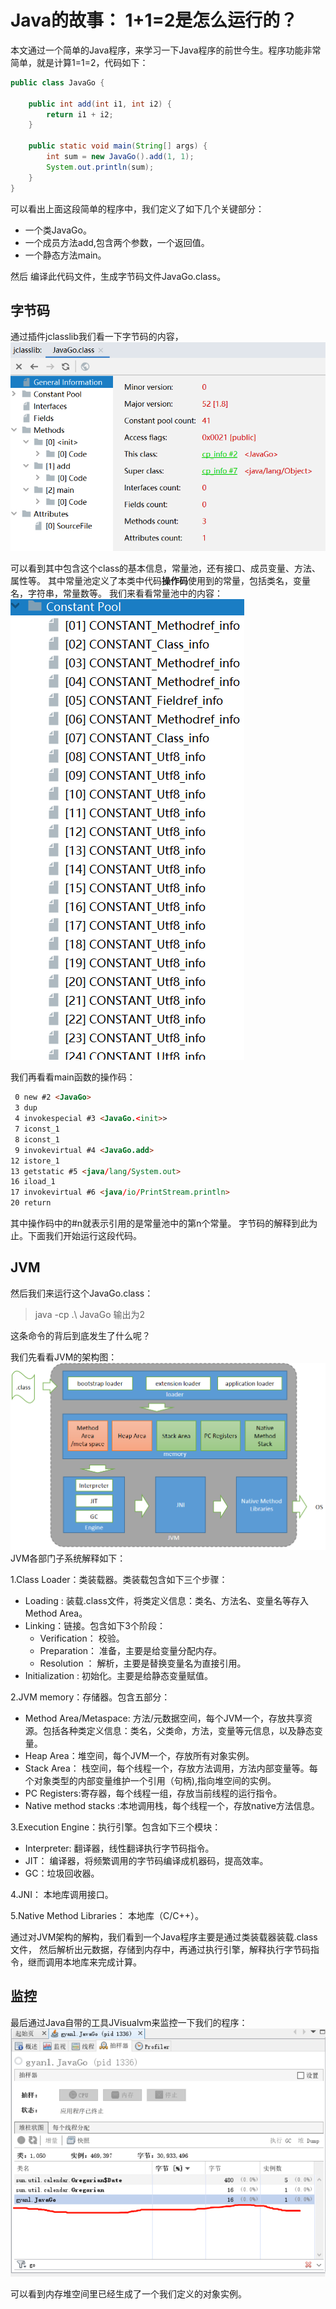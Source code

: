 # Java的故事： 1+1=2是怎么运行的？

本文通过一个简单的Java程序，来学习一下Java程序的前世今生。程序功能非常简单，就是计算1=1=2，代码如下：
```java
public class JavaGo {

    public int add(int i1, int i2) {
        return i1 + i2;
    }

    public static void main(String[] args) {
        int sum = new JavaGo().add(1, 1);
        System.out.println(sum);
    }
}
```

可以看出上面这段简单的程序中，我们定义了如下几个关键部分：

* 一个类JavaGo。
* 一个成员方法add,包含两个参数，一个返回值。
* 一个静态方法main。

然后
编译此代码文件，生成字节码文件JavaGo.class。

## 字节码

通过插件jclasslib我们看一下字节码的内容，
![Image](./images/bytecode_javago.png)

可以看到其中包含这个class的基本信息，常量池，还有接口、成员变量、方法、属性等。
其中常量池定义了本类中代码**操作码**使用到的常量，包括类名，变量名，字符串，常量数等。
我们来看看常量池中的内容：
![Image](./images/constantpool_javago.png)

我们再看看main函数的操作码：
```html
 0 new #2 <JavaGo>
 3 dup
 4 invokespecial #3 <JavaGo.<init>>
 7 iconst_1
 8 iconst_1
 9 invokevirtual #4 <JavaGo.add>
12 istore_1
13 getstatic #5 <java/lang/System.out>
16 iload_1
17 invokevirtual #6 <java/io/PrintStream.println>
20 return
```
其中操作码中的#n就表示引用的是常量池中的第n个常量。
字节码的解释到此为止。下面我们开始运行这段代码。

## JVM
然后我们来运行这个JavaGo.class：
>java -cp .\ JavaGo
输出为2

这条命令的背后到底发生了什么呢？

我们先看看JVM的架构图：
![Image](./images/jvm_architecture.png)
JVM各部门子系统解释如下：

1.Class Loader：类装载器。类装载包含如下三个步骤：
   * Loading : 装载.class文件，将类定义信息：类名、方法名、变量名等存入Method Area。
   * Linking：链接。包含如下3个阶段：
     * Verification： 校验。
     * Preparation：  准备，主要是给变量分配内存。
     * Resolution ：  解析，主要是替换变量名为直接引用。
   * Initialization : 初始化。主要是给静态变量赋值。
     

2.JVM memory：存储器。包含五部分：
   * Method Area/Metaspace: 方法/元数据空间，每个JVM一个，存放共享资源。包括各种类定义信息：类名，父类命，方法，变量等元信息，以及静态变量。
   * Heap Area：堆空间，每个JVM一个，存放所有对象实例。
   * Stack Area： 栈空间，每个线程一个，存放方法调用，方法内部变量等。每个对象类型的内部变量维护一个引用（句柄),指向堆空间的实例。
   * PC Registers:寄存器，每个线程一组，存放当前线程的运行指令。
   * Native method stacks :本地调用栈，每个线程一个，存放native方法信息。

3.Execution Engine：执行引擎。包含如下三个模块：
   * Interpreter: 翻译器，线性翻译执行字节码指令。
   * JIT： 编译器，将频繁调用的字节码编译成机器码，提高效率。
   * GC：垃圾回收器。
   
4.JNI： 本地库调用接口。

5.Native Method Libraries： 本地库（C/C++）。

通过对JVM架构的解构，我们看到一个Java程序主要是通过类装载器装载.class文件，
然后解析出元数据，存储到内存中，再通过执行引擎，解释执行字节码指令，继而调用本地库来完成计算。

## 监控
最后通过Java自带的工具JVisualvm来监控一下我们的程序：
![Image](./images/visualvm_javago_instance.png)

可以看到内存堆空间里已经生成了一个我们定义的对象实例。